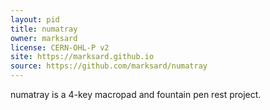 ```yaml
---
layout: pid
title: numatray
owner: marksard
license: CERN-OHL-P v2
site: https://marksard.github.io
source: https://github.com/marksard/numatray
---
```


numatray is a 4-key macropad and fountain pen rest project.
